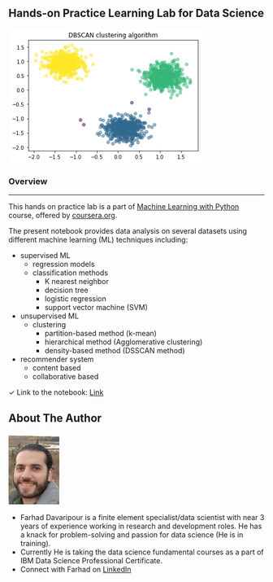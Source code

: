 ## Hands-on Practice Learning Lab for Data Science

![image](DBSCAN.png)

### Overview
* * *
This hands on practice lab is a part of [Machine Learning with Python](https://www.coursera.org/learn/machine-learning-with-python) course, offered by [coursera.org](https://www.coursera.org/).  

The present notebook provides data analysis on several datasets using different machine learning (ML) techniques including:
* supervised ML
    * regression models
    * classification methods
        * K nearest neighbor
        * decision tree   
        * logistic regression
        * support vector machine (SVM)
* unsupervised ML
    * clustering
        * partition-based method (k-mean)
        * hierarchical method (Agglomerative clustering)
        * density-based method (DSSCAN method)
* recommender system
    * content based
    * collaborative based  

 
✓ Link to the notebook: [Link](https://github.com/Farhad-Davaripour/Machine_learning_with_python/blob/main/Notebook.ipynb)   


## About The Author

![image](MyImage-GitHub.jpg)


- Farhad Davaripour is a finite element specialist/data scientist with near 3 years of experience working in research and development roles. He has a knack for problem-solving and passion for data science (He is in training).
- Currently He is taking the data science fundamental courses as a part of IBM Data Science Professional Certificate. 
- Connect with Farhad on [LinkedIn](https://www.linkedin.com/in/farhad-davaripour/)
